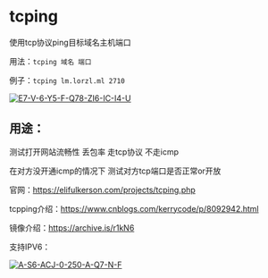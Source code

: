 # tcping
使用tcp协议ping目标域名主机端口

用法：`tcping 域名 端口`

例子：`tcping lm.lorzl.ml 2710`

<a href="https://ibb.co/w43vNzF"><img src="https://i.ibb.co/m41xCcV/E7-V-6-Y5-F-Q78-ZI6-IC-I4-U.jpg" alt="E7-V-6-Y5-F-Q78-ZI6-IC-I4-U" border="0" /></a>

## 用途：
测试打开网站流畅性 丢包率 走tcp协议 不走icmp

在对方没开通icmp的情况下 测试对方tcp端口是否正常or开放

官网：https://elifulkerson.com/projects/tcping.php

tcpping介绍：https://www.cnblogs.com/kerrycode/p/8092942.html

镜像介绍：https://archive.is/r1kN6


支持IPV6：

<a href="https://ibb.co/FJrP6rR"><img src="https://i.ibb.co/jGNphNn/A-S6-ACJ-0-250-A-Q7-N-F.png" alt="A-S6-ACJ-0-250-A-Q7-N-F" border="0" /></a>
